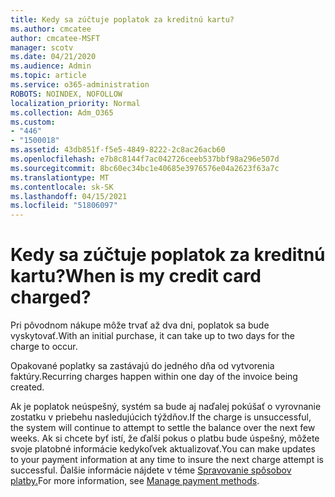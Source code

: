 ```yaml
---
title: Kedy sa zúčtuje poplatok za kreditnú kartu?
ms.author: cmcatee
author: cmcatee-MSFT
manager: scotv
ms.date: 04/21/2020
ms.audience: Admin
ms.topic: article
ms.service: o365-administration
ROBOTS: NOINDEX, NOFOLLOW
localization_priority: Normal
ms.collection: Adm_O365
ms.custom:
- "446"
- "1500018"
ms.assetid: 43db851f-f5e5-4849-8222-2c8ac26acb60
ms.openlocfilehash: e7b8c8144f7ac042726ceeb537bbf98a296e507d
ms.sourcegitcommit: 8bc60ec34bc1e40685e3976576e04a2623f63a7c
ms.translationtype: MT
ms.contentlocale: sk-SK
ms.lasthandoff: 04/15/2021
ms.locfileid: "51806097"
---
```

# <a name="when-is-my-credit-card-charged"></a><span data-ttu-id="4e5f2-102">Kedy sa zúčtuje poplatok za kreditnú kartu?</span><span class="sxs-lookup"><span data-stu-id="4e5f2-102">When is my credit card charged?</span></span>

<span data-ttu-id="4e5f2-103">Pri pôvodnom nákupe môže trvať až dva dni, poplatok sa bude vyskytovať.</span><span class="sxs-lookup"><span data-stu-id="4e5f2-103">With an initial purchase, it can take up to two days for the charge to occur.</span></span>
  
<span data-ttu-id="4e5f2-104">Opakované poplatky sa zastávajú do jedného dňa od vytvorenia faktúry.</span><span class="sxs-lookup"><span data-stu-id="4e5f2-104">Recurring charges happen within one day of the invoice being created.</span></span>
  
<span data-ttu-id="4e5f2-105">Ak je poplatok neúspešný, systém sa bude aj naďalej pokúšať o vyrovnanie zostatku v priebehu nasledujúcich týždňov.</span><span class="sxs-lookup"><span data-stu-id="4e5f2-105">If the charge is unsuccessful, the system will continue to attempt to settle the balance over the next few weeks.</span></span> <span data-ttu-id="4e5f2-106">Ak si chcete byť istí, že ďalší pokus o platbu bude úspešný, môžete svoje platobné informácie kedykoľvek aktualizovať.</span><span class="sxs-lookup"><span data-stu-id="4e5f2-106">You can make updates to your payment information at any time to insure the next charge attempt is successful.</span></span> <span data-ttu-id="4e5f2-107">Ďalšie informácie nájdete v téme [Spravovanie spôsobov platby.](https://docs.microsoft.com/microsoft-365/commerce/billing-and-payments/manage-payment-methods)</span><span class="sxs-lookup"><span data-stu-id="4e5f2-107">For more information, see [Manage payment methods](https://docs.microsoft.com/microsoft-365/commerce/billing-and-payments/manage-payment-methods).</span></span>